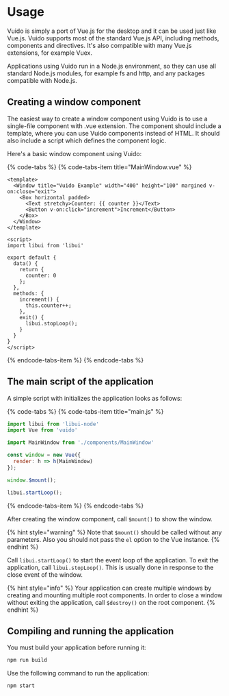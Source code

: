 # Usage

Vuido is simply a port of Vue.js for the desktop and it can be used just like Vue.js. Vuido supports most of the standard Vue.js API, including methods, components and directives. It's also compatible with many Vue.js extensions, for example Vuex.

Applications using Vuido run in a Node.js environment, so they can use all standard Node.js modules, for example fs and http, and any packages compatible with Node.js.

## Creating a window component

The easiest way to create a window component using Vuido is to use a single-file component with .vue extension. The component should include a template, where you can use Vuido components instead of HTML. It should also include a script which defines the component logic.

Here's a basic window component using Vuido:

{% code-tabs %}
{% code-tabs-item title="MainWindow.vue" %}
```markup
<template>
  <Window title="Vuido Example" width="400" height="100" margined v-on:close="exit">
    <Box horizontal padded>
      <Text stretchy>Counter: {{ counter }}</Text>
      <Button v-on:click="increment">Increment</Button>
    </Box>
  </Window>
</template>

<script>
import libui from 'libui'

export default {
  data() {
    return {
      counter: 0
    };
  },
  methods: {
    increment() {
      this.counter++;
    },
    exit() {
      libui.stopLoop();
    }
  }
}
</script>
```
{% endcode-tabs-item %}
{% endcode-tabs %}

## The main script of the application

A simple script with initializes the application looks as follows:

{% code-tabs %}
{% code-tabs-item title="main.js" %}
```javascript
import libui from 'libui-node'
import Vue from 'vuido'

import MainWindow from './components/MainWindow'

const window = new Vue({
  render: h => h(MainWindow)
});

window.$mount();

libui.startLoop();
```
{% endcode-tabs-item %}
{% endcode-tabs %}

After creating the window component, call `$mount()` to show the window.

{% hint style="warning" %}
Note that `$mount()` should be called without any parameters. Also you should not pass the `el` option to the Vue instance.
{% endhint %}

Call `libui.startLoop()` to start the event loop of the application. To exit the application, call `libui.stopLoop()`. This is usually done in response to the close event of the window.

{% hint style="info" %}
Your application can create multiple windows by creating and mounting multiple root components. In order to close a window without exiting the application, call `$destroy()` on the root component.
{% endhint %}

## Compiling and running the application

You must build your application before running it:

```bash
npm run build
```

Use the following command to run the application:

```bash
npm start
```

